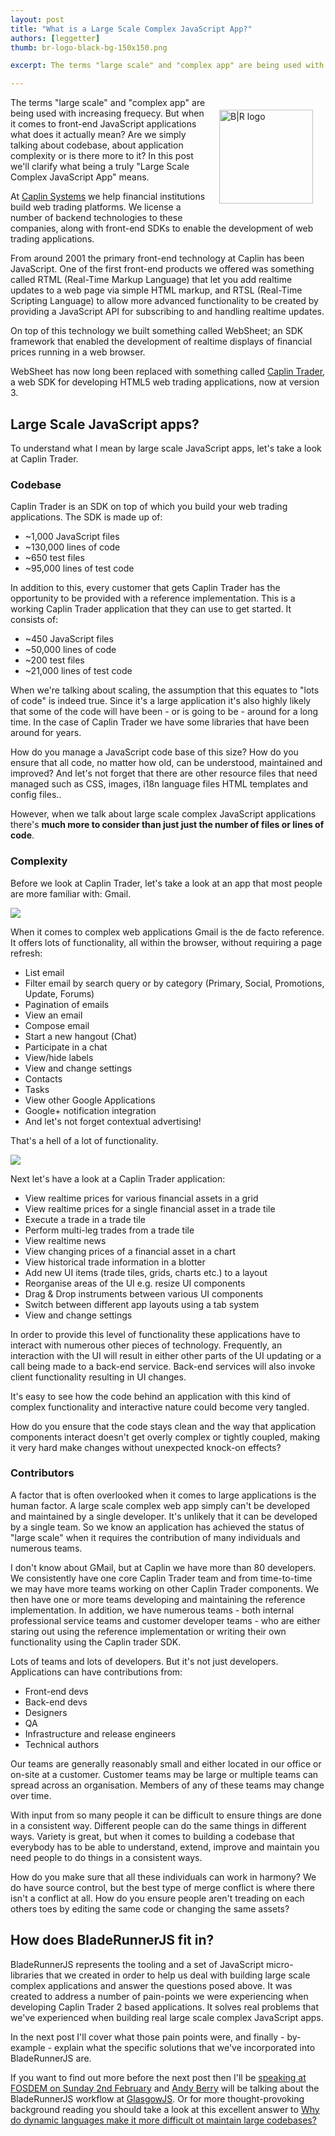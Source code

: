 ```yaml
---
layout: post
title: "What is a Large Scale Complex JavaScript App?"
authors: [leggetter]
thumb: br-logo-black-bg-150x150.png

excerpt: The terms "large scale" and "complex app" are being used with increasing frequecy. But when it comes to front-end JavaScript applications what does it actually mean? Are we simply talking about codebase, about application complexity or is there more to it? In this post we'll clarify what being a truly "Large Scale Complex JavaScript App" means.

---
```


<img src="/blog/img/{{ page.thumb }}" alt="B|R logo" width="150" style="margin: 20px;" align="right" />
The terms "large scale" and "complex app" are being used with increasing frequecy. But when it comes to front-end JavaScript applications what does it actually mean? Are we simply talking about codebase, about application complexity or is there more to it? In this post we'll clarify what being a truly "Large Scale Complex JavaScript App" means.

At [Caplin Systems](http://www.caplin.com) we help financial institutions build web trading platforms. We license a number of backend technologies to these companies, along with front-end SDKs to enable the development of web trading applications.

From around 2001 the primary front-end technology at Caplin has been JavaScript. One of the first front-end products we offered was something called RTML (Real-Time Markup Language) that let you add realtime updates to a web page via simple HTML markup, and RTSL (Real-Time Scripting Language) to allow more advanced functionality to be created by providing a JavaScript API for subscribing to and handling realtime updates.

On top of this technology we built something called WebSheet; an SDK framework that enabled the development of realtime displays of financial prices running in a web browser.

WebSheet has now long been replaced with something called [Caplin Trader](http://www.caplin.com/caplin-trader), a web SDK for developing HTML5 web trading applications, now at version 3.

## Large Scale JavaScript apps?

To understand what I mean by large scale JavaScript apps, let's take a look at Caplin Trader.

### Codebase

Caplin Trader is an SDK on top of which you build your web trading applications. The SDK is made up of:

* ~1,000 JavaScript files
* ~130,000 lines of code
* ~650 test files
* ~95,000 lines of test code

In addition to this, every customer that gets Caplin Trader has the opportunity to be provided with a reference implementation. This is a working Caplin Trader application that they can use to get started. It consists of:

* ~450 JavaScript files
* ~50,000 lines of code
* ~200 test files
* ~21,000 lines of test code

When we're talking about scaling, the assumption that this equates to "lots of code" is indeed true. Since it's a large application it's also highly likely that some of the code will have been - or is going to be - around for a long time. In the case of Caplin Trader we have some libraries that have been around for years.

How do you manage a JavaScript code base of this size? How do you ensure that all code, no matter how old, can be understood, maintained and improved? And let's not forget that there are other resource files that need managed such as CSS, images, i18n language files HTML templates and config files..

However, when we talk about large scale complex JavaScript applications there's **much more to consider than just just the number of files or lines of code**.

### Complexity

Before we look at Caplin Trader, let's take a look at an app that most people are more familiar with: Gmail.

![](/blog/img/gmail.png)

When it comes to complex web applications Gmail is the de facto reference. It offers lots of functionality, all within the browser, without requiring a page refresh:

* List email
* Filter email by search query or by category (Primary, Social, Promotions, Update, Forums)
* Pagination of emails
* View an email
* Compose email
* Start a new hangout (Chat)
* Participate in a chat
* View/hide labels
* View and change settings
* Contacts
* Tasks
* View other Google Applications
* Google+ notification integration
* And let's not forget contextual advertising!

That's a hell of a lot of functionality.

![](/blog/img/caplin-trader.png)

Next let's have a look at a Caplin Trader application:

* View realtime prices for various financial assets in a grid
* View realtime prices for a single financial asset in a trade tile
* Execute a trade in a trade tile
* Perform multi-leg trades from a trade tile
* View realtime news
* View changing prices of a financial asset in a chart
* View historical trade information in a blotter
* Add new UI items (trade tiles, grids, charts etc.) to a layout
* Reorganise areas of the UI e.g. resize UI components
* Drag & Drop instruments between various UI components
* Switch between different app layouts using a tab system
* View and change settings

In order to provide this level of functionality these applications have to interact with numerous other pieces of technology. Frequently, an interaction with the UI will result in either other parts of the UI updating or a call being made to a back-end service. Back-end services will also invoke client functionality resulting in UI changes.

It's easy to see how the code behind an application with this kind of complex functionality and interactive nature could become very tangled.

How do you ensure that the code stays clean and the way that application components interact doesn't get overly complex or tightly coupled, making it very hard make changes without unexpected knock-on effects?

### Contributors

A factor that is often overlooked when it comes to large applications is the human factor. A large scale complex web app simply can't be developed and maintained by a single developer. It's unlikely that it can be developed by a single team. So we know an application has achieved the status of "large scale" when it requires the contribution of many individuals and numerous teams.

I don't know about GMail, but at Caplin we have more than 80 developers. We consistently have one core Caplin Trader team and from time-to-time we may have more teams working on other Caplin Trader components. We then have one or more teams developing and maintaining the reference implementation. In addition, we have numerous teams - both internal professional service teams and customer developer teams - who are either staring out using the reference implementation or writing their own functionality using the Caplin trader SDK.

Lots of teams and lots of developers. But it's not just developers. Applications can have contributions from:

* Front-end devs
* Back-end devs
* Designers
* QA
* Infrastructure and release engineers
* Technical authors

Our teams are generally reasonably small and either located in our office or on-site at a customer. Customer teams may be large or multiple teams can spread across an organisation. Members of any of these teams may change over time. 

With input from so many people it can be difficult to ensure things are done in a consistent way. Different people can do the same things in different ways. Variety is great, but when it comes to building a codebase that everybody has to be able to understand, extend, improve and maintain you need people to do things in a consistent ways.

How do you make sure that all these individuals can work in harmony? We do have source control, but the best type of merge conflict is where there isn't a conflict at all. How do you ensure people aren't treading on each others toes by editing the same code or changing the same assets?

## How does BladeRunnerJS fit in?

BladeRunnerJS represents the tooling and a set of JavaScript micro-libraries that we created in order to help us deal with building large scale complex applications and answer the questions posed above. It was created to address a number of pain-points we were experiencing when developing Caplin Trader 2 based applications. It solves real problems that we've experienced when building real large scale complex JavaScript apps.

In the next post I'll cover what those pain points were, and finally - by-example - explain what the specific solutions that we've incorporated into BladeRunnerJS are.

If you want to find out more before the next post then I'll be [speaking at FOSDEM on Sunday 2nd February](https://fosdem.org/2014/schedule/event/javascript_app_scalable/) and [Andy Berry](https://twitter.com/andyberry88) will be talking about the BladeRunnerJS workflow at [GlasgowJS](http://glasgowjs.com/). Or for more thought-provoking background reading you should take a look at this excellent answer to [Why do dynamic languages make it more difficult ot maintain large codebases?](http://programmers.stackexchange.com/questions/221615/why-do-dynamic-languages-make-it-more-difficult-to-maintain-large-codebases/221658#221658)